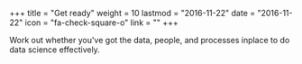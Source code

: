 +++
title = "Get ready"
weight = 10
lastmod = "2016-11-22"
date = "2016-11-22"
icon = "fa-check-square-o"
link = ""
+++

Work out whether you've got the data, people, and processes inplace to do data science effectively.
